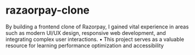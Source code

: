 # razaorpay-clone
By building a frontend clone of Razorpay, I gained vital experience in areas such as modern UI/UX design, responsive web development, and integrating complex user interactions. • This project serves as a valuable resource for learning performance optimization and accessibility
